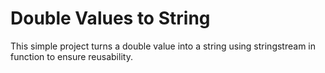 # Double Values to String
This simple project turns a double value into a string using stringstream in function to ensure reusability.
